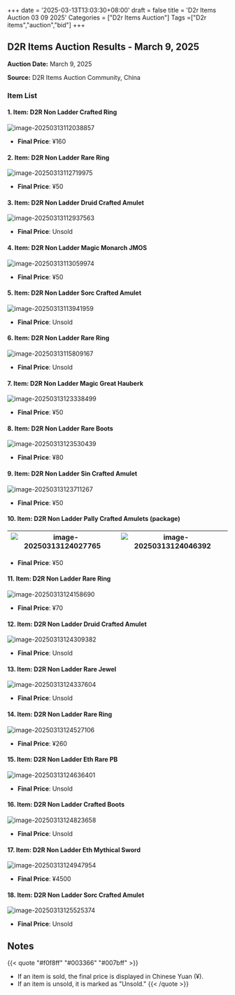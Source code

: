 +++
date = '2025-03-13T13:03:30+08:00'
draft = false
title = 'D2r Items Auction 03 09 2025'
Categories = ["D2r Items Auction"]
Tags =["D2r items","auction","bid"]
+++

## D2R Items Auction Results - March 9, 2025

**Auction Date:** March 9, 2025

**Source:** D2R Items Auction Community, China

### Item List

#### 1. Item: D2R Non Ladder Crafted Ring

![image-20250313112038857](https://raw.githubusercontent.com/cnlinuxcode/typora/master/202503131120924.png)

- **Final Price**: ¥160

#### 2. Item: D2R Non Ladder Rare Ring

![image-20250313112719975](https://raw.githubusercontent.com/cnlinuxcode/typora/master/202503131127035.png)

- **Final Price**: ¥50

#### 3. Item: D2R Non Ladder Druid Crafted Amulet

![image-20250313112937563](https://raw.githubusercontent.com/cnlinuxcode/typora/master/202503131129615.png)

- **Final Price**: Unsold

#### 4. Item: D2R Non Ladder Magic Monarch JMOS

![image-20250313113059974](https://raw.githubusercontent.com/cnlinuxcode/typora/master/202503131131039.png)

- **Final Price**: ¥50

#### 5. Item: D2R Non Ladder Sorc Crafted Amulet

![image-20250313113941959](https://raw.githubusercontent.com/cnlinuxcode/typora/master/202503131139021.png)

- **Final Price**: Unsold

#### 6. Item: D2R Non Ladder Rare Ring

![image-20250313115809167](https://raw.githubusercontent.com/cnlinuxcode/typora/master/202503131158221.png)

- **Final Price**: Unsold

#### 7. Item: D2R Non Ladder Magic Great Hauberk

![image-20250313123338499](https://raw.githubusercontent.com/cnlinuxcode/typora/master/202503131233563.png)

- **Final Price**: ¥50

#### 8. Item: D2R Non Ladder Rare Boots

![image-20250313123530439](https://raw.githubusercontent.com/cnlinuxcode/typora/master/202503131235497.png)

- **Final Price**: ¥80

#### 9. Item: D2R Non Ladder Sin Crafted Amulet

![image-20250313123711267](https://raw.githubusercontent.com/cnlinuxcode/typora/master/202503131237319.png)

- **Final Price**: ¥50

#### 10. Item: D2R Non Ladder Pally Crafted Amulets (package)

| ![image-20250313124027765](https://raw.githubusercontent.com/cnlinuxcode/typora/master/202503131240818.png) | ![image-20250313124046392](https://raw.githubusercontent.com/cnlinuxcode/typora/master/202503131240442.png) |
| ------------------------------------------------------------ | ------------------------------------------------------------ |



- **Final Price**: ¥50

#### 11. Item: D2R Non Ladder Rare Ring

![image-20250313124158690](https://raw.githubusercontent.com/cnlinuxcode/typora/master/202503131241742.png)

- **Final Price**: ¥70

#### 12. Item: D2R Non Ladder Druid Crafted Amulet

![image-20250313124309382](https://raw.githubusercontent.com/cnlinuxcode/typora/master/202503131243435.png)

- **Final Price**: Unsold

#### 13. Item: D2R Non Ladder Rare Jewel

![image-20250313124337604](https://raw.githubusercontent.com/cnlinuxcode/typora/master/202503131243650.png)

- **Final Price**: Unsold

#### 14. Item: D2R Non Ladder Rare Ring

![image-20250313124527106](https://raw.githubusercontent.com/cnlinuxcode/typora/master/202503131245161.png)

- **Final Price**: ¥260

#### 15. Item: D2R Non Ladder Eth Rare PB

![image-20250313124636401](https://raw.githubusercontent.com/cnlinuxcode/typora/master/202503131246482.png)

- **Final Price**: Unsold

#### 16. Item: D2R Non Ladder Crafted Boots

![image-20250313124823658](https://raw.githubusercontent.com/cnlinuxcode/typora/master/202503131248723.png)

- **Final Price**: Unsold

#### 17. Item: D2R Non Ladder Eth Mythical Sword

![image-20250313124947954](https://raw.githubusercontent.com/cnlinuxcode/typora/master/202503131249037.png)

- **Final Price**: ¥4500

#### 18. Item: D2R Non Ladder Sorc Crafted Amulet

![image-20250313125525374](https://raw.githubusercontent.com/cnlinuxcode/typora/master/202503131255444.png)

- **Final Price**: Unsold

## Notes
{{< quote "#f0f8ff" "#003366" "#007bff" >}}
- If an item is sold, the final price is displayed in Chinese Yuan (¥).
- If an item is unsold, it is marked as "Unsold."
{{< /quote >}}